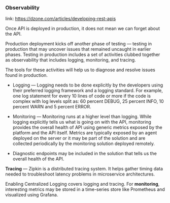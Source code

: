 ### Observability

link: https://dzone.com/articles/developing-rest-apis

Once API is deployed in production, it does not mean we can forget about the API. 

Production deployment kicks off another phase of testing — testing in production that may uncover issues 
that remained uncaught in earlier phases. 
Testing in production includes a set of activities clubbed together as observability that includes logging, monitoring, and tracing. 

The tools for these activities will help us to diagnose and resolve issues found in production.

* Logging — Logging needs to be done explicitly by the developers using their preferred logging framework 
  and a logging standard. For example, one log statement for every 10 lines of code 
  or more if the code is complex with log levels split as: 
  60 percent DEBUG, 25 percent INFO, 10 percent WARN and 5 percent ERROR.

* Monitoring — Monitoring runs at a higher level than logging. 
  While logging explicitly tells us what is going on with the API, monitoring provides the overall health of API 
  using generic metrics exposed by the platform and the API itself. 
  Metrics are typically exposed by an agent deployed on the server 
  or it may be part of the solution and are collected periodically by the monitoring solution deployed remotely.

* Diagnostic endpoints may be included in the solution that tells us the overall health of the API.

**Tracing** — Zipkin is a distributed tracing system. It helps gather timing data needed to troubleshoot 
latency problems in microservice architectures.

Enabling Centralized Logging covers logging and tracing. 
For **monitoring**, interesting metrics may be stored in a time-series store like Prometheus and visualized using Grafana.